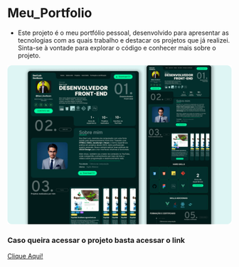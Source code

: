 # Meu_Portfolio

- Este projeto é o meu portfólio pessoal, desenvolvido para apresentar as tecnologias com as quais trabalho e destacar os projetos que já realizei. Sinta-se à vontade para explorar o código e conhecer mais sobre o projeto.

<img src="assets/Readme-img.png">

### Caso queira acessar o projeto basta acessar o link

[Clique Aqui!](https://davi-devroom.github.io/Meu_Portfolio/)